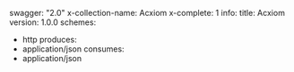 swagger: "2.0"
x-collection-name: Acxiom
x-complete: 1
info:
  title: Acxiom
  version: 1.0.0
schemes:
- http
produces:
- application/json
consumes:
- application/json